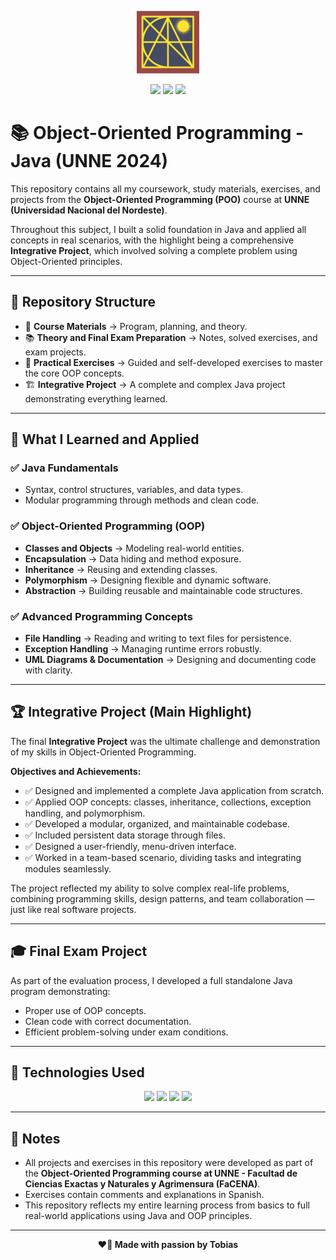 <p align="center">
  <img src="./assets/facena.png" alt="FACENA Logo" width="100"/>
</p>

<p align="center">
  <img src="https://img.shields.io/badge/Java-ED8B00?style=for-the-badge&logo=java&logoColor=white"/>
  <img src="https://img.shields.io/badge/UNNE-Informatics-blue?style=for-the-badge"/>
  <img src="https://img.shields.io/badge/Status-Completed-brightgreen?style=for-the-badge"/>
</p>

# 📚 Object-Oriented Programming - Java (UNNE 2024)

This repository contains all my coursework, study materials, exercises, and projects from the **Object-Oriented Programming (POO)** course at **UNNE (Universidad Nacional del Nordeste)**.

Throughout this subject, I built a solid foundation in Java and applied all concepts in real scenarios, with the highlight being a comprehensive **Integrative Project**, which involved solving a complete problem using Object-Oriented principles.

---

## 📂 Repository Structure

- 📖 **Course Materials** → Program, planning, and theory.
- 📚 **Theory and Final Exam Preparation** → Notes, solved exercises, and exam projects.
- 🧰 **Practical Exercises** → Guided and self-developed exercises to master the core OOP concepts.
- 🏗️ **Integrative Project** → A complete and complex Java project demonstrating everything learned.

---

## 🚀 What I Learned and Applied

### ✅ Java Fundamentals
- Syntax, control structures, variables, and data types.
- Modular programming through methods and clean code.

### ✅ Object-Oriented Programming (OOP)
- **Classes and Objects** → Modeling real-world entities.
- **Encapsulation** → Data hiding and method exposure.
- **Inheritance** → Reusing and extending classes.
- **Polymorphism** → Designing flexible and dynamic software.
- **Abstraction** → Building reusable and maintainable code structures.

### ✅ Advanced Programming Concepts
- **File Handling** → Reading and writing to text files for persistence.
- **Exception Handling** → Managing runtime errors robustly.
- **UML Diagrams & Documentation** → Designing and documenting code with clarity.

---

## 🏆 Integrative Project (Main Highlight)

The final **Integrative Project** was the ultimate challenge and demonstration of my skills in Object-Oriented Programming. 

**Objectives and Achievements:**
- ✅ Designed and implemented a complete Java application from scratch.
- ✅ Applied OOP concepts: classes, inheritance, collections, exception handling, and polymorphism.
- ✅ Developed a modular, organized, and maintainable codebase.
- ✅ Included persistent data storage through files.
- ✅ Designed a user-friendly, menu-driven interface.
- ✅ Worked in a team-based scenario, dividing tasks and integrating modules seamlessly.

The project reflected my ability to solve complex real-life problems, combining programming skills, design patterns, and team collaboration — just like real software projects.

---

## 🎓 Final Exam Project

As part of the evaluation process, I developed a full standalone Java program demonstrating:
- Proper use of OOP concepts.
- Clean code with correct documentation.
- Efficient problem-solving under exam conditions.

---

## 🧰 Technologies Used

<p align="center">
  <img src="https://img.shields.io/badge/Java-ED8B00?style=for-the-badge&logo=java&logoColor=white"/>
  <img src="https://img.shields.io/badge/Dev%20Tools-IDEA%2C%20NetBeans%2C%20VSCode-blue?style=for-the-badge"/>
  <img src="https://img.shields.io/badge/Git-181717?style=for-the-badge&logo=git&logoColor=white"/>
  <img src="https://img.shields.io/badge/Markdown-000000?style=for-the-badge&logo=markdown&logoColor=white"/>
</p>

---

## 📌 Notes

- All projects and exercises in this repository were developed as part of the **Object-Oriented Programming course at UNNE - Facultad de Ciencias Exactas y Naturales y Agrimensura (FaCENA)**.
- Exercises contain comments and explanations in Spanish.
- This repository reflects my entire learning process from basics to full real-world applications using Java and OOP principles.

---

<p align="center"><b>❤️🐔 Made with passion by Tobias </b></p>

